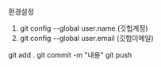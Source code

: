 환경설정
1. git config --global user.name (깃헙계정)
2. git config --global user.email (깃헙이메일)


git add .
git commit -m "내용"
git push
